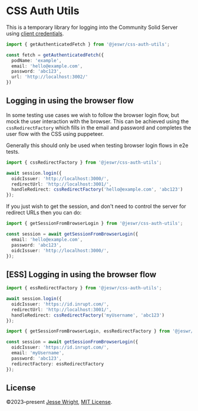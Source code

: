 # CSS Auth Utils

This is a temporary library for logging into the Community Solid Server using [client credentials](https://communitysolidserver.github.io/CommunitySolidServer/5.x/usage/client-credentials/).

```ts
import { getAuthenticatedFetch } from '@jeswr/css-auth-utils';

const fetch = getAuthenticatedFetch({
  podName: 'example',
  email: 'hello@example.com',
  password: 'abc123',
  url: 'http://localhost:3002/'
})
```

## Logging in using the browser flow

In some testing use cases we wish to follow the browser login flow, but mock the user interaction with the browser. This can be achieved using the `cssRedirectFactory` which fills in the email and password and completes the user flow with the CSS using puppeteer.

Generally this should only be used when testing browser login flows in e2e tests.

```ts
import { cssRedirectFactory } from '@jeswr/css-auth-utils';

await session.login({
  oidcIssuer: 'http://localhost:3000/',
  redirectUrl: 'http://localhost:3001/',
  handleRedirect: cssRedirectFactory('hello@example.com', 'abc123')
});
```

If you just wish to get the session, and don't need to control the server for redirect URLs then you can do:

```ts
import { getSessionFromBrowserLogin } from '@jeswr/css-auth-utils';

const session = await getSessionFromBrowserLogin({
  email: 'hello@example.com',
  password: 'abc123',
  oidcIssuer: 'http://localhost:3000/',
});
```

## [ESS] Logging in using the browser flow

```ts
import { essRedirectFactory } from '@jeswr/css-auth-utils';

await session.login({
  oidcIssuer: 'https://id.inrupt.com/',
  redirectUrl: 'http://localhost:3001/',
  handleRedirect: cssRedirectFactory('myUsername', 'abc123')
});
```


```ts
import { getSessionFromBrowserLogin, essRedirectFactory } from '@jeswr/css-auth-utils';

const session = await getSessionFromBrowserLogin({
  oidcIssuer: 'https://id.inrupt.com/',
  email: 'myUsername',
  password: 'abc123',
  redirectFactory: essRedirectFactory
});
```

## License
©2023–present
[Jesse Wright](https://github.com/jeswr),
[MIT License](https://github.com/jeswr/useState/blob/master/LICENSE).
